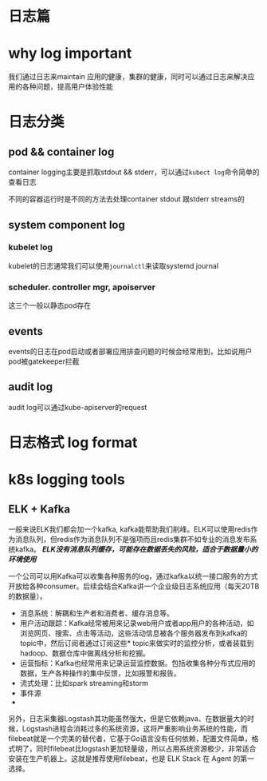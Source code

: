 # 日志篇

# why log important
我们通过日志来maintain 应用的健康，集群的健康，同时可以通过日志来解决应用的各种问题，提高用户体验性能

# 日志分类
## pod && container log
container logging主要是抓取stdout && stderr，可以通过`kubect log`命令简单的查看日志

不同的容器运行时是不同的方法去处理container stdout 跟stderr streams的

## system component log
### kubelet log
kubelet的日志通常我们可以使用`journalctl`来读取systemd journal
### scheduler. controller mgr, apoiserver
这三个一般以静态pod存在

## events
events的日志在pod启动或者部署应用排查问题的时候会经常用到，比如说用户pod被gatekeeper拦截
## audit log
audit log可以通过kube-apiserver的request
# 日志格式 log format

# k8s logging tools

## ELK + Kafka
一般来说ELK我们都会加一个kafka, kafka能帮助我们削峰。ELK可以使用redis作为消息队列，但redis作为消息队列不是强项而且redis集群不如专业的消息发布系统kafka。
***ELK没有消息队列缓存，可能存在数据丢失的风险，适合于数据量小的环境使用***

一个公司可以用Kafka可以收集各种服务的log，通过kafka以统一接口服务的方式开放给各种consumer。后续会结合Kafka讲一个企业级日志系统应用（每天20TB的数据量）。
* 消息系统：解耦和生产者和消费者、缓存消息等。
* 用户活动跟踪：Kafka经常被用来记录web用户或者app用户的各种活动，如浏览网页、搜索、点击等活动，这些活动信息被各个服务器发布到kafka的topic中，然后订阅者通过订阅这些* topic来做实时的监控分析，或者装载到hadoop、数据仓库中做离线分析和挖掘。
* 运营指标：Kafka也经常用来记录运营监控数据。包括收集各种分布式应用的数据，生产各种操作的集中反馈，比如报警和报告。
* 流式处理：比如spark streaming和storm
* 事件源
* 
另外，日志采集器Logstash其功能虽然强大，但是它依赖java、在数据量大的时候，Logstash进程会消耗过多的系统资源，这将严重影响业务系统的性能，而filebeat就是一个完美的替代者，它基于Go语言没有任何依赖，配置文件简单，格式明了，同时filebeat比logstash更加轻量级，所以占用系统资源极少，非常适合安装在生产机器上。这就是推荐使用filebeat，也是 ELK Stack 在 Agent 的第一选择。
